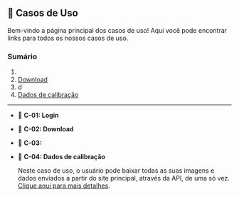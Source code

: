 ## 📂 Casos de Uso

Bem-vindo a página principal dos casos de uso! Aqui você pode encontrar links para todos os nossos casos de uso.

### Sumário

1. 
2. [Download](Casos%20de%20uso/case2.md)
3. d
4. [Dados de calibração]((https://github.com/amandfernandes/NEXA/blob/inicio-casos-uso/Casos%20de%20uso/caso4.md))

________

- 📌 **C-01: Login**

- 📌 **C-02: Download**

- 📌 **C-03:**

- 📌 **C-04: Dados de calibração**

    Neste caso de uso, o usuário pode baixar todas as suas imagens e dados enviados a partir do site principal, através da API, de uma só vez. [Clique aqui para mais detalhes](Casos%20de%20uso/case2.md).
